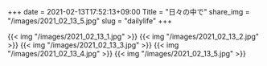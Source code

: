 +++
date  = 2021-02-13T17:52:13+09:00
Title = "日々の中で"
share_img = "/images/2021_02_13_5.jpg"
slug = "dailylife"
+++

{{< img "/images/2021_02_13_1.jpg" >}}
{{< img "/images/2021_02_13_2.jpg" >}}
{{< img "/images/2021_02_13_3.jpg" >}}
{{< img "/images/2021_02_13_4.jpg" >}}
{{< img "/images/2021_02_13_5.jpg" >}}